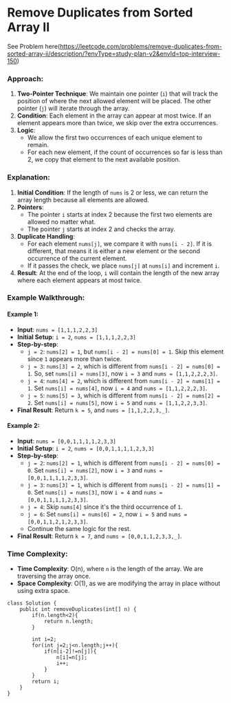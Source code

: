# Remove Duplicates from Sorted Array II

See Problem here(https://leetcode.com/problems/remove-duplicates-from-sorted-array-ii/description/?envType=study-plan-v2&envId=top-interview-150)

### Approach:

1.  **Two-Pointer Technique**: We maintain one pointer (`i`) that will track the position of where the next allowed element will be placed. The other pointer (`j`) will iterate through the array.
2.  **Condition**: Each element in the array can appear at most twice. If an element appears more than twice, we skip over the extra occurrences.
3.  **Logic**:
    -   We allow the first two occurrences of each unique element to remain.
    -   For each new element, if the count of occurrences so far is less than 2, we copy that element to the next available position.



### Explanation:

1.  **Initial Condition**: If the length of `nums` is 2 or less, we can return the array length because all elements are allowed.
2.  **Pointers**:
    -   The pointer `i` starts at index 2 because the first two elements are allowed no matter what.
    -   The pointer `j` starts at index 2 and checks the array.
3.  **Duplicate Handling**:
    -   For each element `nums[j]`, we compare it with `nums[i - 2]`. If it is different, that means it is either a new element or the second occurrence of the current element.
    -   If it passes the check, we place `nums[j]` at `nums[i]` and increment `i`.
4.  **Result**: At the end of the loop, `i` will contain the length of the new array where each element appears at most twice.

### Example Walkthrough:

#### Example 1:

-   **Input**: `nums = [1,1,1,2,2,3]`
-   **Initial Setup**: `i = 2`, `nums = [1,1,1,2,2,3]`
-   **Step-by-step**:
    -   `j = 2`: `nums[2] = 1`, but `nums[i - 2] = nums[0] = 1`. Skip this element since `1` appears more than twice.
    -   `j = 3`: `nums[3] = 2`, which is different from `nums[i - 2] = nums[0] = 1`. So, set `nums[i] = nums[3]`, now `i = 3` and `nums = [1,1,2,2,2,3]`.
    -   `j = 4`: `nums[4] = 2`, which is different from `nums[i - 2] = nums[1] = 1`. Set `nums[i] = nums[4]`, now `i = 4` and `nums = [1,1,2,2,2,3]`.
    -   `j = 5`: `nums[5] = 3`, which is different from `nums[i - 2] = nums[2] = 2`. Set `nums[i] = nums[5]`, now `i = 5` and `nums = [1,1,2,2,3,3]`.
-   **Final Result**: Return `k = 5`, and `nums = [1,1,2,2,3,_]`.

#### Example 2:

-   **Input**: `nums = [0,0,1,1,1,1,2,3,3]`
-   **Initial Setup**: `i = 2`, `nums = [0,0,1,1,1,1,2,3,3]`
-   **Step-by-step**:
    -   `j = 2`: `nums[2] = 1`, which is different from `nums[i - 2] = nums[0] = 0`. Set `nums[i] = nums[2]`, now `i = 3` and `nums = [0,0,1,1,1,1,2,3,3]`.
    -   `j = 3`: `nums[3] = 1`, which is different from `nums[i - 2] = nums[1] = 0`. Set `nums[i] = nums[3]`, now `i = 4` and `nums = [0,0,1,1,1,1,2,3,3]`.
    -   `j = 4`: Skip `nums[4]` since it's the third occurrence of `1`.
    -   `j = 6`: Set `nums[i] = nums[6] = 2`, now `i = 5` and `nums = [0,0,1,1,2,1,2,3,3]`.
    -   Continue the same logic for the rest.
-   **Final Result**: Return `k = 7`, and `nums = [0,0,1,1,2,3,3,_]`.

### Time Complexity:

-   **Time Complexity**: O(n), where `n` is the length of the array. We are traversing the array once.
-   **Space Complexity**: O(1), as we are modifying the array in place without using extra space.



```
class Solution {
    public int removeDuplicates(int[] n) {
        if(n.length<2){
            return n.length;
        }

        int i=2;
        for(int j=2;j<n.length;j++){
            if(n[i-2]!=n[j]){
                n[i]=n[j];
                i++;
            }
        }
        return i;
    }
}
```